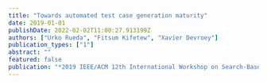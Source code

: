 ```yaml
---
title: "Towards automated test case generation maturity"
date: 2019-01-01
publishDate: 2022-02-02T11:00:27.913199Z
authors: ["Urko Rueda", "Fitsum Kifetew", "Xavier Devroey"]
publication_types: ["1"]
abstract: ""
featured: false
publication: "*2019 IEEE/ACM 12th International Workshop on Search-Based Software Testing (SBST)*"
---
```


